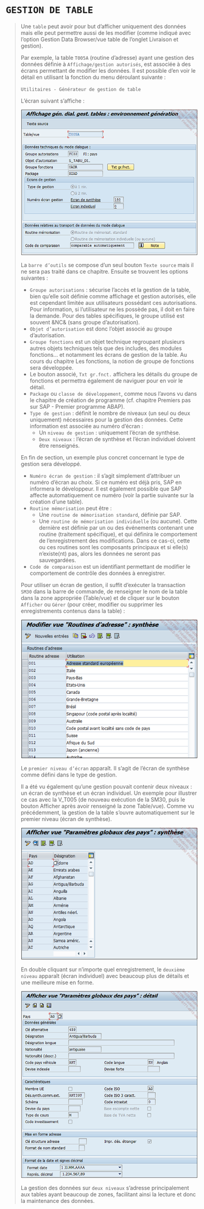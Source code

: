 # **`GESTION DE TABLE`**

> Une `table` peut avoir pour but d’afficher uniquement des données mais elle peut permettre aussi de les modifier (comme indiqué avec l’option Gestion Data Browser/vue table de l’onglet Livraison et gestion).
>
> Par exemple, la table `T005A` (routine d’adresse) ayant une gestion des données définie à `Affichage/gestion autorisés`, est associée à des écrans permettant de modifier les données. Il est possible d’en voir le détail en utilisant la fonction du menu déroulant suivante :
>
> `Utilitaires - Générateur de gestion de table`
>
> L’écran suivant s’affiche :
>
> ![](../00_Ressources/06_08_01.png)
>
> La `barre d’outils` se compose d’un seul bouton `Texte source` mais il ne sera pas traité dans ce chapitre. Ensuite se trouvent les options suivantes :
>
> - `Groupe autorisations` : sécurise l’accès et la gestion de la table, bien qu’elle soit définie comme affichage et gestion autorisés, elle est cependant limitée aux utilisateurs possédant ces autorisations. Pour information, si l’utilisateur ne les possède pas, il doit en faire la demande. Pour des tables spécifiques, le groupe utilisé est souvent &NC& (sans groupe d’autorisation).
> - `Objet d’autorisation` est donc l’objet associé au groupe d’autorisation.
> - `Groupe fonctions` est un objet technique regroupant plusieurs autres objets techniques tels que des includes, des modules fonctions... et notamment les écrans de gestion de la table. Au cours du chapitre Les fonctions, la notion de groupe de fonctions sera développée.
> - Le bouton associé, `Txt gr.fnct.` affichera les détails du groupe de fonctions et permettra également de naviguer pour en voir le détail.
> - `Package` ou `classe de développement`, comme nous l’avons vu dans le chapitre de création de programme (cf. chapitre Premiers pas sur SAP - Premier programme ABAP).
> - `Type de gestion` : définit le nombre de niveaux (un seul ou deux uniquement) nécessaires pour la gestion des données. Cette information est associée au numéro d’écran :
>   - Un `niveau de gestion` : uniquement l’écran de synthèse.
>   - `Deux niveaux` : l’écran de synthèse et l’écran individuel doivent être renseignés.
>
> En fin de section, un exemple plus concret concernant le type de gestion sera développé.
>
> - `Numéro écran de gestion` : il s’agit simplement d’attribuer un numéro d’écran au choix. Si ce numéro est déjà pris, SAP en informera le développeur. Il est également possible que SAP affecte automatiquement ce numéro (voir la partie suivante sur la création d’une table).
> - `Routine mémorisation` peut être :
>   - Une `routine de mémorisation standard`, définie par SAP.
>   - Une `routine de mémorisation individuelle` (ou aucune). Cette dernière est définie par un ou des événements contenant une routine (traitement spécifique), et qui définira le comportement de l’enregistrement des modifications. Dans ce cas-ci, cette ou ces routines sont les composants principaux et si elle(s) n’existe(nt) pas, alors les données ne seront pas sauvegardées.
> - `Code de comparaison` est un identifiant permettant de modifier le comportement de contrôle des données à enregistrer.
>
> Pour utiliser un écran de gestion, il suffit d’exécuter la transaction `SM30` dans la barre de commande, de renseigner le nom de la table dans la zone appropriée (Table/vue) et de cliquer sur le bouton `Afficher` ou `Gérer` (pour créer, modifier ou supprimer les enregistrements contenus dans la table) :
>
> ![](../00_Ressources/06_08_02.png)
>
> Le `premier niveau d’écran` apparaît. Il s’agit de l’écran de synthèse comme défini dans le type de gestion.
>
> Il a été vu également qu’une gestion pouvait contenir deux niveaux : un écran de synthèse et un écran individuel. Un exemple pour illustrer ce cas avec la V_T005 (de nouveau exécution de la SM30, puis le bouton Afficher après avoir renseigné la zone Table/vue). Comme vu précédemment, la gestion de la table s’ouvre automatiquement sur le premier niveau (écran de synthèse).
>
> ![](../00_Ressources/06_08_03.png)
>
> En double cliquant sur n’importe quel enregistrement, le `deuxième niveau` apparaît (écran individuel) avec beaucoup plus de détails et une meilleure mise en forme.
>
> ![](../00_Ressources/06_08_04.png)
>
> La gestion des données sur `deux niveaux` s’adresse principalement aux tables ayant beaucoup de zones, facilitant ainsi la lecture et donc la maintenance des données.
